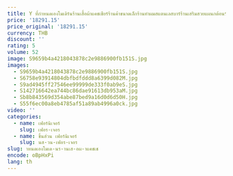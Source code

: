 ```yaml
---
title: Y ที่กําหนดเองโมเดิร์นร้านเสื้อผ้าแคชเชียร์ร้านค้าขนาดเล็กร้านทําผมสแตนเลสบาร์ร้านเสริมสวยแผนกต้อนรับ
price: '18291.15'
price_original: '18291.15'
currency: THB
discount: ''
rating: 5
volume: 52
image: S9659b4a4218043878c2e9886900fb151S.jpg
images:
  - S9659b4a4218043878c2e9886900fb151S.jpg
  - S6758e93914804dbfbdfddd8a6399d082M.jpg
  - S9ad4945ff27546ee99999de333f0ab9eS.jpg
  - S142716642ea744bc86dae91613db953aM.jpg
  - Sb8b843569d354abe87bed9a16d0d6d50H.jpg
  - S55f6ec00a8eb4785af51a89ab4996a0ck.jpg
video: ''
categories:
  - name: เฟอร์นิเจอร์
    slug: เฟอร-เจอร
  - name: ชิ้นส่วน เฟอร์นิเจอร์
    slug: นส-วน-เฟอร-เจอร
slug: าหนดเองโมเด-นร-านเส-อผ-าแคชเช
encode: oBpHxPi
lang: th
---
```

  